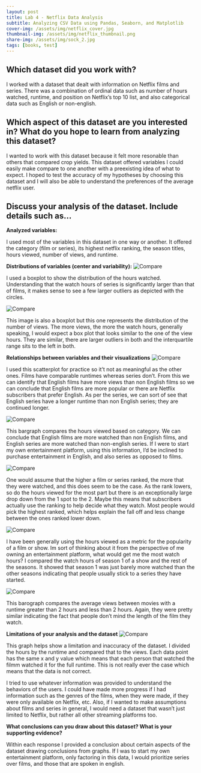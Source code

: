 ```yaml
---
layout: post
title: Lab 4 - Netflix Data Analysis
subtitle: Analyzing CSV Data using Pandas, Seaborn, and Matplotlib
cover-img: /assets/img/netflix_cover.jpg
thumbnail-img: /assets/img/netflix_thumbnail.png
share-img: /assets/img/sock_2.jpg
tags: [books, test]
---
```


## Which dataset did you work with?

I worked with a dataset that dealt with information on Netflix films and series. There was a combination of ordinal data such as number of hours watched, runtime, and position on Netflix’s top 10 list, and also categorical data such as English or non-english. 

## Which aspect of this dataset are you interested in? What do you hope to learn from analyzing this dataset?

I wanted to work with this dataset because it felt more resonable than others that compared crop yields. This dataset offered variables I could easily make compare to one another with a preexisting idea of what to expect. I hoped to test the accuracy of my hypotheses by choosing this dataset and I will also be able to understand the preferences of the average netflix user.

## Discuss your analysis of the dataset. Include details such as...
**Analyzed variables:**

I used most of the variables in this dataset in one way or another. It offered the category (film or series), its highest netflix ranking, the season titles, hours viewed, number of views, and runtime.

**Distributions of variables (center and variability):**
![Compare](/assets/img/netflix_distribution_3.png)

I used a boxplot to show the distribution of the hours watched. Understanding that the watch hours of series is significantly larger than that of films, it makes sense to see a few larger outliers as depicted with the circles. 

![Compare](/assets/img/netflix_distribution_2.png)

This image is also a boxplot but this one represents the distribution of the number of views. The more views, the more the watch hours, generally speaking, I would expect a box plot that looks similar to the one of the view hours. They are similar, there are larger outliers in both and the interquartile range sits to the left in both.

**Relationships between variables and their visualizations**
![Compare](/assets/img/netflix_compare_1.png)

I used this scatterplot for practice so it’t not as meaningful as the other ones. Films have comparable runtimes whereas series don’t. From this we can identify that English films have more views than non English films so we can conclude that English films are more popular or there are Netflix subscribers that prefer English. As per the series, we can sort of see that English series have a longer runtime than non English series; they are continued longer.

![Compare](/assets/img/netflix_compare_2.png)

This bargraph compares the hours viewed based on category. We can conclude that English films are more watched than non English films, and English series are more watched than non-english series. If I were to start my own entertainment platform, using this information, I’d be inclined to purchase entertainment in English, and also series as opposed to films. 

![Compare](/assets/img/netflix_compare_3.png)

One would assume that the higher a film or series ranked, the more that they were watched, and this does seem to be the case. As the rank lowers, so do the hours viewed for the most part but there is an exceptionally large drop down from the 1 spot to the 2. Maybe this means that subscribers actually use the ranking to help decide what they watch. Most people would pick the highest ranked, which helps explain the fall off and less change between the ones ranked lower down.

![Compare](/assets/img/netflix_compare_4.png)

I have been generally using the hours viewed as a metric for the popularity of a film or show. Im sort of thinking about it from the perspective of me owning an entertainment platform, what would get me the most watch hours? I compared the watch hours of season 1 of a show and the rest of the seasons. It showed that season 1 was just barely more watched than the other seasons indicating that people usually stick to a series they have started.

![Compare](/assets/img/netflix_compare_5.png)

This barograph compares the average views between movies with a runtime greater than 2 hours and less than 2 hours. Again, they were pretty similar indicating the fact that people don’t mind the length of the film they watch.

**Limitations of your analysis and the dataset**
![Compare](/assets/img/netflix_limitation.png)

This graph helps show a limitation and inaccuracy of the dataset. I divided the hours by the runtime and compared that to the views. Each data point has the same x and y value which means that each person that watched the filmm watched it for the full runtime. This is not really ever the case which means that the data is not correct.

I tried to use whatever information was provided to understand the behaviors of the users. I could have made more progress if I had information such as the genres of the films, when they were made, if they were only available on Netflix, etc. Also, if I wanted to make assumptions about films and series in general, I would need a dataset that wasn’t just limited to Netflix, but rather all other streaming platforms too. 

**What conclusions can you draw about this dataset? What is your supporting evidence?**

Within each response I provided a conclusion about certain aspects of the dataset drawing conclusions from graphs. If I was to start my own entertainment platform, only factoring in this data, I would prioritize series over films, and those that are spoken in english. 

